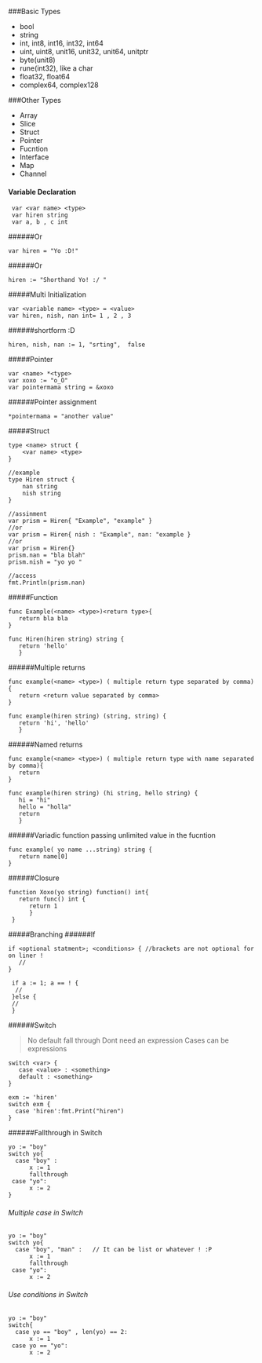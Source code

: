 ###Basic Types
 * bool
 * string
 * int, int8, int16, int32, int64
 * uint, uint8, unit16, unit32, unit64, unitptr
 * byte(unit8)
 * rune(int32), like a char
 * float32, float64
 * complex64, complex128

###Other Types
 * Array
 * Slice
 * Struct
 * Pointer
 * Fucntion
 * Interface
 * Map
 * Channel

#### Variable Declaration 
```
 var <var name> <type>
 var hiren string
 var a, b , c int
```
######Or
```
var hiren = "Yo :D!"
```
######Or 
```
hiren := "Shorthand Yo! :/ "
```
#####Multi Initialization
```
var <variable name> <type> = <value>
var hiren, nish, nan int= 1 , 2 , 3
```
######shortform  :D
```
hiren, nish, nan := 1, "srting",  false
```

#####Pointer
```
var <name> *<type>
var xoxo := "o_O"
var pointermama string = &xoxo
```
######Pointer assignment
```
*pointermama = "another value"
```
#####Struct
```
type <name> struct {
    <var name> <type>
}

//example
type Hiren struct {
    nan string
    nish string
}

//assinment
var prism = Hiren{ "Example", "example" }
//or
var prism = Hiren{ nish : "Example", nan: "example }
//or 
var prism = Hiren{}
prism.nan = "bla blah"
prism.nish = "yo yo "

//access 
fmt.Println(prism.nan)
```
#####Function
```
func Example(<name> <type>)<return type>{
   return bla bla
}

func Hiren(hiren string) string {
   return 'hello'
   }
```
######Multiple returns
```
func example(<name> <type>) ( multiple return type separated by comma){
   return <return value separated by comma>
}

func example(hiren string) (string, string) {
   return 'hi', 'hello'
   }
```
######Named returns
```
func example(<name> <type>) ( multiple return type with name separated by comma){
   return 
}

func example(hiren string) (hi string, hello string) {
   hi = "hi"
   hello = "holla"
   return
   }
```
######Variadic function
passing unlimited value in the fucntion
```
func example( yo name ...string) string {
   return name[0]
}
```
######Closure
```
function Xoxo(yo string) function() int{
   return func() int {
      return 1
      }
 }
```
#####Branching
######If
```
if <optional statment>; <conditions> { //brackets are not optional for on liner ! 
   //
}

 if a := 1; a == ! {
  //
 }else {
 //
 }
```
######Switch
>No default fall through
>Dont need an expression
>Cases can be expressions
```
switch <var> {
   case <value> : <something>
   default : <something>
}
```
```
exm := 'hiren'
switch exm {
  case 'hiren':fmt.Print("hiren")
}
```

######Fallthrough  in Switch
```
yo := "boy"
switch yo{
  case "boy" : 
      x := 1
      fallthrough
 case "yo":
      x := 2
}
```
###### Multiple case in Switch
```
yo := "boy"
switch yo{
  case "boy", "man" :   // It can be list or whatever ! :P  
      x := 1
      fallthrough
 case "yo":
      x := 2
```
###### Use conditions in Switch 
```
yo := "boy"
switch{
  case yo == "boy" , len(yo) == 2: 
      x := 1
 case yo == "yo":
      x := 2
```
